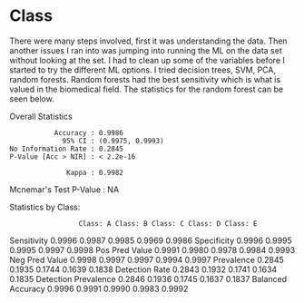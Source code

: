 # Class

There were many steps involved, first it was understanding the data. Then another issues I ran into was jumping into running the ML on the data set without looking at the set. I had to clean up some of the variables before I started to try the different ML options. I tried decision trees, SVM, PCA, random forests. Random forests had the best sensitivity which is what is valued in the biomedical field. The statistics for the random forest can be seen below. 


Overall Statistics

               Accuracy : 0.9986          
                 95% CI : (0.9975, 0.9993)
    No Information Rate : 0.2845          
    P-Value [Acc > NIR] : < 2.2e-16       
                                          
                  Kappa : 0.9982          
 Mcnemar's Test P-Value : NA              

Statistics by Class:

                     Class: A Class: B Class: C Class: D Class: E
Sensitivity            0.9996   0.9987   0.9985   0.9969   0.9986
Specificity            0.9996   0.9995   0.9995   0.9997   0.9998
Pos Pred Value         0.9991   0.9980   0.9978   0.9984   0.9993
Neg Pred Value         0.9998   0.9997   0.9997   0.9994   0.9997
Prevalence             0.2845   0.1935   0.1744   0.1639   0.1838
Detection Rate         0.2843   0.1932   0.1741   0.1634   0.1835
Detection Prevalence   0.2846   0.1936   0.1745   0.1637   0.1837
Balanced Accuracy      0.9996   0.9991   0.9990   0.9983   0.9992
